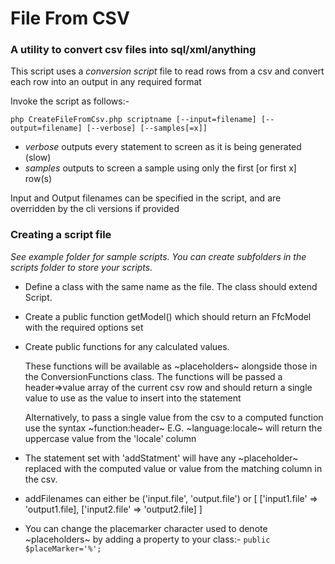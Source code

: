 # File From CSV
### A utility to convert csv files into sql/xml/anything

This script uses a _conversion script_ file to read rows from a csv and convert each row into an output in any required format

Invoke the script as follows:-

`php CreateFileFromCsv.php scriptname [--input=filename] [--output=filename] [--verbose] [--samples[=x]]`

- *verbose* outputs every statement to screen as it is being generated (slow)
- *samples* outputs to screen a sample using only the first [or first x] row(s)

Input and Output filenames can be specified in the script, and are overridden by the cli versions if provided


### Creating a script file
_See example folder for sample scripts. You can create subfolders in the scripts folder to store your scripts._

- Define a class with the same name as the file. The class should extend Script.

- Create a public function getModel() which should return an FfcModel with the required options set

- Create public functions for any calculated values.

  These functions will be available as \~placeholders\~
  alongside those in the ConversionFunctions class.
  The functions will be passed a header=>value array of
  the current csv row and should return a single value to
  use as the value to insert into the statement

  Alternatively, to pass a single value from the csv to a computed function
  use the syntax \~function:header\~
  E.G. \~language:locale\~ will return the uppercase value from the 'locale' column

- The statement set with 'addStatment' will have any \~placeholder\~
  replaced with the computed value or value from the matching
  column in the csv.

- addFilenames can either be ('input.file', 'output.file') or
  [
      ['input1.file' => 'output1.file],
      ['input2.file' => 'output2.file]
  ]

- You can change the placemarker character used to denote \~placeholders\~ by adding a property to your class:-
    `public $placeMarker='%';`